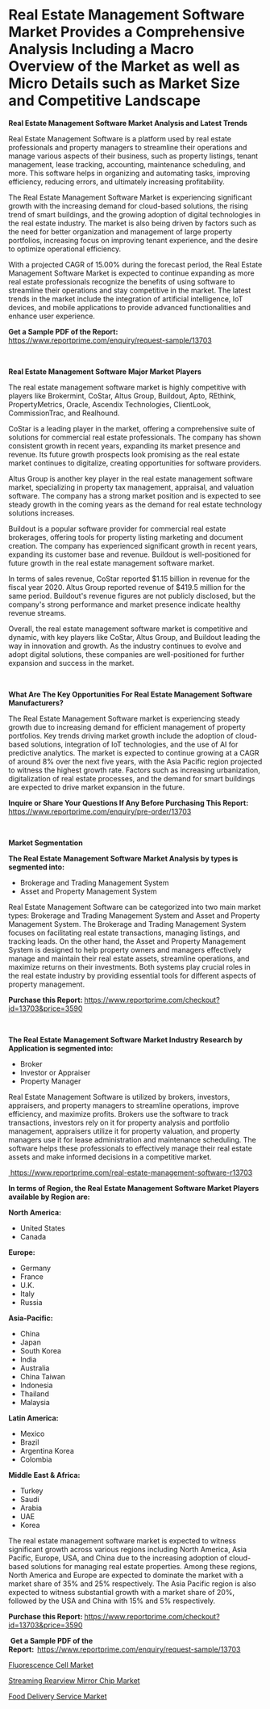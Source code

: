 <p><h1>Real Estate Management Software Market Provides a Comprehensive Analysis Including a Macro Overview of the Market as well as Micro Details such as Market Size and Competitive Landscape</h1></p><p><strong>Real Estate Management Software Market Analysis and Latest Trends</strong></p>
<p><p>Real Estate Management Software is a platform used by real estate professionals and property managers to streamline their operations and manage various aspects of their business, such as property listings, tenant management, lease tracking, accounting, maintenance scheduling, and more. This software helps in organizing and automating tasks, improving efficiency, reducing errors, and ultimately increasing profitability.</p><p>The Real Estate Management Software Market is experiencing significant growth with the increasing demand for cloud-based solutions, the rising trend of smart buildings, and the growing adoption of digital technologies in the real estate industry. The market is also being driven by factors such as the need for better organization and management of large property portfolios, increasing focus on improving tenant experience, and the desire to optimize operational efficiency.</p><p>With a projected CAGR of 15.00% during the forecast period, the Real Estate Management Software Market is expected to continue expanding as more real estate professionals recognize the benefits of using software to streamline their operations and stay competitive in the market. The latest trends in the market include the integration of artificial intelligence, IoT devices, and mobile applications to provide advanced functionalities and enhance user experience.</p></p>
<p><strong>Get a Sample PDF of the Report:&nbsp;</strong> <a href="https://www.reportprime.com/enquiry/request-sample/13703">https://www.reportprime.com/enquiry/request-sample/13703</a></p>
<p>&nbsp;</p>
<p><strong>Real Estate Management Software Major Market Players</strong></p>
<p><p>The real estate management software market is highly competitive with players like Brokermint, CoStar, Altus Group, Buildout, Apto, REthink, PropertyMetrics, Oracle, Ascendix Technologies, ClientLook, CommissionTrac, and Realhound. </p><p>CoStar is a leading player in the market, offering a comprehensive suite of solutions for commercial real estate professionals. The company has shown consistent growth in recent years, expanding its market presence and revenue. Its future growth prospects look promising as the real estate market continues to digitalize, creating opportunities for software providers.</p><p>Altus Group is another key player in the real estate management software market, specializing in property tax management, appraisal, and valuation software. The company has a strong market position and is expected to see steady growth in the coming years as the demand for real estate technology solutions increases.</p><p>Buildout is a popular software provider for commercial real estate brokerages, offering tools for property listing marketing and document creation. The company has experienced significant growth in recent years, expanding its customer base and revenue. Buildout is well-positioned for future growth in the real estate management software market.</p><p>In terms of sales revenue, CoStar reported $1.15 billion in revenue for the fiscal year 2020. Altus Group reported revenue of $419.5 million for the same period. Buildout's revenue figures are not publicly disclosed, but the company's strong performance and market presence indicate healthy revenue streams.</p><p>Overall, the real estate management software market is competitive and dynamic, with key players like CoStar, Altus Group, and Buildout leading the way in innovation and growth. As the industry continues to evolve and adopt digital solutions, these companies are well-positioned for further expansion and success in the market.</p></p>
<p>&nbsp;</p>
<p><strong>What Are The Key Opportunities For Real Estate Management Software Manufacturers?</strong></p>
<p><p>The Real Estate Management Software market is experiencing steady growth due to increasing demand for efficient management of property portfolios. Key trends driving market growth include the adoption of cloud-based solutions, integration of IoT technologies, and the use of AI for predictive analytics. The market is expected to continue growing at a CAGR of around 8% over the next five years, with the Asia Pacific region projected to witness the highest growth rate. Factors such as increasing urbanization, digitalization of real estate processes, and the demand for smart buildings are expected to drive market expansion in the future.</p></p>
<p><strong>Inquire or Share Your Questions If Any Before Purchasing This Report:</strong> <a href="https://www.reportprime.com/enquiry/pre-order/13703">https://www.reportprime.com/enquiry/pre-order/13703</a></p>
<p>&nbsp;</p>
<p><strong>Market Segmentation</strong></p>
<p><strong>The Real Estate Management Software Market Analysis by types is segmented into:</strong></p>
<p><ul><li>Brokerage and Trading Management System</li><li>Asset and Property Management System</li></ul></p>
<p><p>Real Estate Management Software can be categorized into two main market types: Brokerage and Trading Management System and Asset and Property Management System. The Brokerage and Trading Management System focuses on facilitating real estate transactions, managing listings, and tracking leads. On the other hand, the Asset and Property Management System is designed to help property owners and managers effectively manage and maintain their real estate assets, streamline operations, and maximize returns on their investments. Both systems play crucial roles in the real estate industry by providing essential tools for different aspects of property management.</p></p>
<p><strong>Purchase this Report:&nbsp;</strong><a href="https://www.reportprime.com/checkout?id=13703&price=3590">https://www.reportprime.com/checkout?id=13703&price=3590</a></p>
<p>&nbsp;</p>
<p><strong>The Real Estate Management Software Market Industry Research by Application is segmented into:</strong></p>
<p><ul><li>Broker</li><li>Investor or Appraiser</li><li>Property Manager</li></ul></p>
<p><p>Real Estate Management Software is utilized by brokers, investors, appraisers, and property managers to streamline operations, improve efficiency, and maximize profits. Brokers use the software to track transactions, investors rely on it for property analysis and portfolio management, appraisers utilize it for property valuation, and property managers use it for lease administration and maintenance scheduling. The software helps these professionals to effectively manage their real estate assets and make informed decisions in a competitive market.</p></p>
<p><a href="https://www.reportprime.com/real-estate-management-software-r13703">&nbsp;https://www.reportprime.com/real-estate-management-software-r13703</a></p>
<p><strong>In terms of Region, the Real Estate Management Software Market Players available by Region are:</strong></p>
<p>
    <p> <strong> North America: </strong>
        <ul>
            <li>United States</li>
            <li>Canada</li>
        </ul>
        </p> 
    <p> <strong> Europe: </strong>
        <ul>
            <li>Germany</li>
            <li>France</li>
            <li>U.K.</li>
            <li>Italy</li>
            <li>Russia</li>
        </ul>
        </p> 
    <p> <strong> Asia-Pacific: </strong>
        <ul>
            <li>China</li>
            <li>Japan</li>
            <li>South Korea</li>
            <li>India</li>
            <li>Australia</li>
            <li>China Taiwan</li>
            <li>Indonesia</li>
            <li>Thailand</li>
            <li>Malaysia</li>
        </ul>
        </p> 
    <p> <strong> Latin America: </strong>
        <ul>
            <li>Mexico</li>
            <li>Brazil</li>
            <li>Argentina Korea</li>
            <li>Colombia</li>
        </ul>
        </p> 
    <p> <strong> Middle East & Africa: </strong>
        <ul>
            <li>Turkey</li>
            <li>Saudi</li>
            <li>Arabia</li>
            <li>UAE</li>
            <li>Korea</li>
        </ul>
    </p>
    </p>
<p><p>The real estate management software market is expected to witness significant growth across various regions including North America, Asia Pacific, Europe, USA, and China due to the increasing adoption of cloud-based solutions for managing real estate properties. Among these regions, North America and Europe are expected to dominate the market with a market share of 35% and 25% respectively. The Asia Pacific region is also expected to witness substantial growth with a market share of 20%, followed by the USA and China with 15% and 5% respectively.</p></p>
<p><strong>Purchase this Report: </strong><a href="https://www.reportprime.com/checkout?id=13703&price=3590">https://www.reportprime.com/checkout?id=13703&price=3590</a></p>
<p>&nbsp;<strong>Get a Sample PDF of the Report:&nbsp;&nbsp;</strong><a href="https://www.reportprime.com/enquiry/request-sample/13703">https://www.reportprime.com/enquiry/request-sample/13703</a></p>
<p><strong></strong></p>
<p><p><a href="https://github.com/HenrietteMills1/Market-Research-Report-List-2/blob/main/fluorescence-cell-market.md">Fluorescence Cell Market</a></p><p><a href="https://medium.com/@gracielawharris42024/global-streaming-rearview-mirror-chip-market-focus-on-application-end-use-industry-type-5cf1f1f446c3">Streaming Rearview Mirror Chip Market</a></p><p><a href="https://github.com/marthawweekle/Market-Research-Report-List-2/blob/main/food-delivery-service-market.md">Food Delivery Service Market</a></p></p>